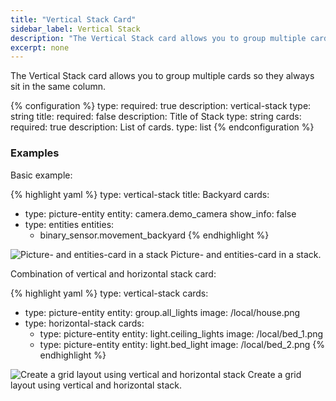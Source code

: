 ```yaml
---
title: "Vertical Stack Card"
sidebar_label: Vertical Stack
description: "The Vertical Stack card allows you to group multiple cards so they always sit in the same column."
excerpt: none
---
```


The Vertical Stack card allows you to group multiple cards so they always sit in the same column.

{% configuration %}
type:
  required: true
  description: vertical-stack
  type: string
title:
  required: false
  description: Title of Stack
  type: string
cards:
  required: true
  description: List of cards.
  type: list
{% endconfiguration %}

### Examples

Basic example:

{% highlight yaml %}
type: vertical-stack
title: Backyard
cards:
  - type: picture-entity
    entity: camera.demo_camera
    show_info: false
  - type: entities
    entities:
      - binary_sensor.movement_backyard
{% endhighlight %}

<p class="img">
  <img src="/images/lovelace/lovelace_vertical-stack.png" alt="Picture- and entities-card in a stack">
  Picture- and entities-card in a stack.
</p>

Combination of vertical and horizontal stack card:

{% highlight yaml %}
type: vertical-stack
cards:
  - type: picture-entity
    entity: group.all_lights
    image:  /local/house.png
  - type: horizontal-stack
    cards:
      - type: picture-entity
        entity: light.ceiling_lights
        image: /local/bed_1.png
      - type: picture-entity
        entity: light.bed_light
        image: /local/bed_2.png
{% endhighlight %}

<p class="img">
  <img src="/images/lovelace/lovelace_vertical-horizontal-stack.png" alt="Create a grid layout using vertical and horizontal stack">
  Create a grid layout using vertical and horizontal stack.
</p>
